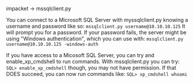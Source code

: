 impacket -> mssqlclient.py

You can connect to a Microsoft SQL Server with myssqlclient.py knowing a username and password like so:
`mssqlclient.py username@10.10.10.125`
It will prompt you for a password. If your password fails, the server might be using "Windows authentication", which you can use with:
`mssqlclient.py username@10.10.10.125 -windows-auth`

If you have access to a Micosoft SQL Server, you can try and enable_xp_cmdshell to run commands. With mssqlclient.py you can try:
`SQL> enable_xp_cmdshell`
though, you may not have permission. If that DOES succeed, you can now run commands like:
`SQL> xp_cmdshell whoami`
